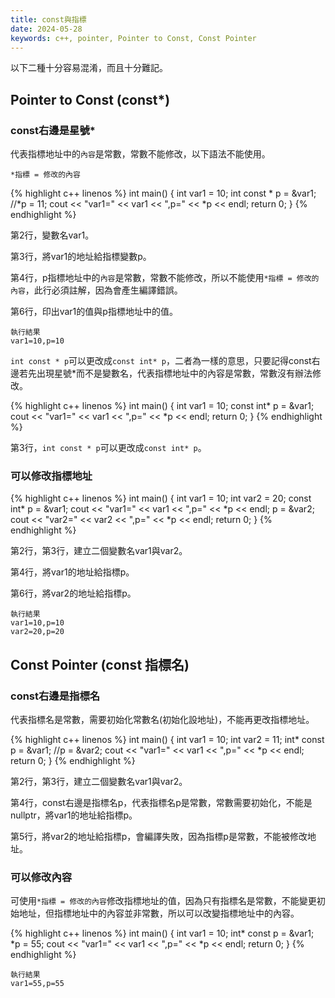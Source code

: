 ```yaml
---
title: const與指標
date: 2024-05-28
keywords: c++, pointer, Pointer to Const, Const Pointer
---
```


以下二種十分容易混淆，而且十分難記。

## Pointer to Const (const*)

### const右邊是星號*

代表指標地址中的`內容`是常數，常數不能修改，以下語法不能使用。

`*指標 = 修改的內容`

{% highlight c++ linenos %}
int main() {
    int var1 = 10;
    int const * p = &var1;
    //*p = 11;
    cout << "var1=" << var1 << ",p=" << *p << endl;
    return 0;
}
{% endhighlight %}

第2行，變數名var1。

第3行，將var1的地址給指標變數p。

第4行，p指標地址中的`內容`是常數，常數不能修改，所以不能使用`*指標 = 修改的內容`，此行必須註解，因為會產生編譯錯誤。

第6行，印出var1的值與p指標地址中的值。

```
執行結果
var1=10,p=10
```

`int const * p`可以更改成`const int* p`，二者為一樣的意思，只要記得const右邊若先出現星號*而不是變數名，代表指標地址中的內容是常數，常數沒有辦法修改。

{% highlight c++ linenos %}
int main() {
    int var1 = 10;
    const int* p = &var1;
    cout << "var1=" << var1 << ",p=" << *p << endl;
    return 0;
}
{% endhighlight %}

第3行，`int const * p`可以更改成`const int* p`。

### 可以修改指標地址

{% highlight c++ linenos %}
int main() {
    int var1 = 10;
    int var2 = 20;
    const int* p = &var1;
    cout << "var1=" << var1 << ",p=" << *p << endl;
    p = &var2;
    cout << "var2=" << var2 << ",p=" << *p << endl;
    return 0;
}
{% endhighlight %}

第2行，第3行，建立二個變數名var1與var2。

第4行，將var1的地址給指標p。

第6行，將var2的地址給指標p。

```
執行結果
var1=10,p=10
var2=20,p=20
```


## Const Pointer (const 指標名)

### const右邊是指標名

代表指標名是常數，需要初始化常數名(初始化設地址)，不能再更改指標地址。

{% highlight c++ linenos %}
int main() {
    int var1 = 10;
    int var2 = 11;
    int* const p = &var1;
    //p = &var2;
    cout << "var1=" << var1 << ",p=" << *p << endl;
    return 0;
}
{% endhighlight %}

第2行，第3行，建立二個變數名var1與var2。

第4行，const右邊是指標名p，代表指標名p是常數，常數需要初始化，不能是nullptr，將var1的地址給指標p。

第5行，將var2的地址給指標p，會編譯失敗，因為指標p是常數，不能被修改地址。

### 可以修改內容

可使用`*指標 = 修改的內容`修改指標地址的值，因為只有指標名是常數，不能變更初始地址，但指標地址中的內容並非常數，所以可以改變指標地址中的內容。

{% highlight c++ linenos %}
int main() {
    int var1 = 10;
    int* const p = &var1;
    *p = 55;
    cout << "var1=" << var1 << ",p=" << *p << endl;
    return 0;
}
{% endhighlight %}

```
執行結果
var1=55,p=55
```